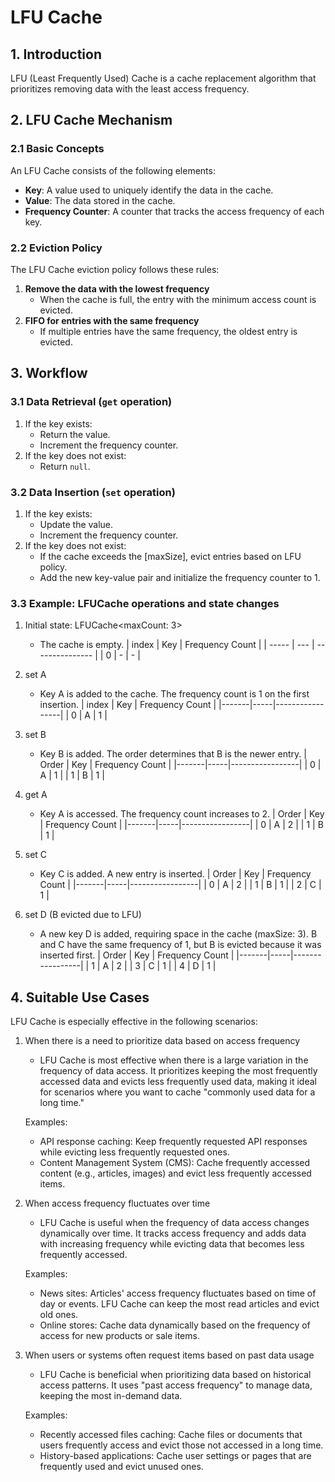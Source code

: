 # LFU Cache

## 1. Introduction

LFU (Least Frequently Used) Cache is a cache replacement algorithm that prioritizes removing data with the least access frequency.

## 2. LFU Cache Mechanism

### 2.1 Basic Concepts

An LFU Cache consists of the following elements:

- **Key**: A value used to uniquely identify the data in the cache.
- **Value**: The data stored in the cache.
- **Frequency Counter**: A counter that tracks the access frequency of each key.

### 2.2 Eviction Policy

The LFU Cache eviction policy follows these rules:

1. **Remove the data with the lowest frequency**
   - When the cache is full, the entry with the minimum access count is evicted.
2. **FIFO for entries with the same frequency**
   - If multiple entries have the same frequency, the oldest entry is evicted.

## 3. Workflow

### 3.1 Data Retrieval (`get` operation)

1. If the key exists:
   - Return the value.
   - Increment the frequency counter.
2. If the key does not exist:
   - Return `null`.

### 3.2 Data Insertion (`set` operation)

1. If the key exists:
   - Update the value.
   - Increment the frequency counter.
2. If the key does not exist:
   - If the cache exceeds the [maxSize], evict entries based on LFU policy.
   - Add the new key-value pair and initialize the frequency counter to 1.

### 3.3 Example: LFUCache operations and state changes

1. Initial state: LFUCache<maxCount: 3>

   - The cache is empty.
     | index | Key | Frequency Count |
     | ----- | --- | --------------- |
     | 0 | - | - |

2. set A

   - Key A is added to the cache. The frequency count is 1 on the first insertion.
     | index | Key | Frequency Count |
     |-------|-----|-----------------|
     | 0 | A | 1 |

3. set B

   - Key B is added. The order determines that B is the newer entry.
     | Order | Key | Frequency Count |
     |-------|-----|-----------------|
     | 0 | A | 1 |
     | 1 | B | 1 |

4. get A

   - Key A is accessed. The frequency count increases to 2.
     | Order | Key | Frequency Count |
     |-------|-----|-----------------|
     | 0 | A | 2 |
     | 1 | B | 1 |

5. set C

   - Key C is added. A new entry is inserted.
     | Order | Key | Frequency Count |
     |-------|-----|-----------------|
     | 0 | A | 2 |
     | 1 | B | 1 |
     | 2 | C | 1 |

6. set D (B evicted due to LFU)

   - A new key D is added, requiring space in the cache (maxSize: 3). B and C have the same frequency of 1, but B is evicted because it was inserted first.
     | Order | Key | Frequency Count |
     |-------|-----|-----------------|
     | 1 | A | 2 |
     | 3 | C | 1 |
     | 4 | D | 1 |

## 4. Suitable Use Cases

LFU Cache is especially effective in the following scenarios:

1. When there is a need to prioritize data based on access frequency

   - LFU Cache is most effective when there is a large variation in the frequency of data access. It prioritizes keeping the most frequently accessed data and evicts less frequently used data, making it ideal for scenarios where you want to cache "commonly used data for a long time."

   Examples:

   - API response caching: Keep frequently requested API responses while evicting less frequently requested ones.
   - Content Management System (CMS): Cache frequently accessed content (e.g., articles, images) and evict less frequently accessed items.

2. When access frequency fluctuates over time

   - LFU Cache is useful when the frequency of data access changes dynamically over time. It tracks access frequency and adds data with increasing frequency while evicting data that becomes less frequently accessed.

   Examples:

   - News sites: Articles' access frequency fluctuates based on time of day or events. LFU Cache can keep the most read articles and evict old ones.
   - Online stores: Cache data dynamically based on the frequency of access for new products or sale items.

3. When users or systems often request items based on past data usage

   - LFU Cache is beneficial when prioritizing data based on historical access patterns. It uses "past access frequency" to manage data, keeping the most in-demand data.

   Examples:

   - Recently accessed files caching: Cache files or documents that users frequently access and evict those not accessed in a long time.
   - History-based applications: Cache user settings or pages that are frequently used and evict unused ones.
